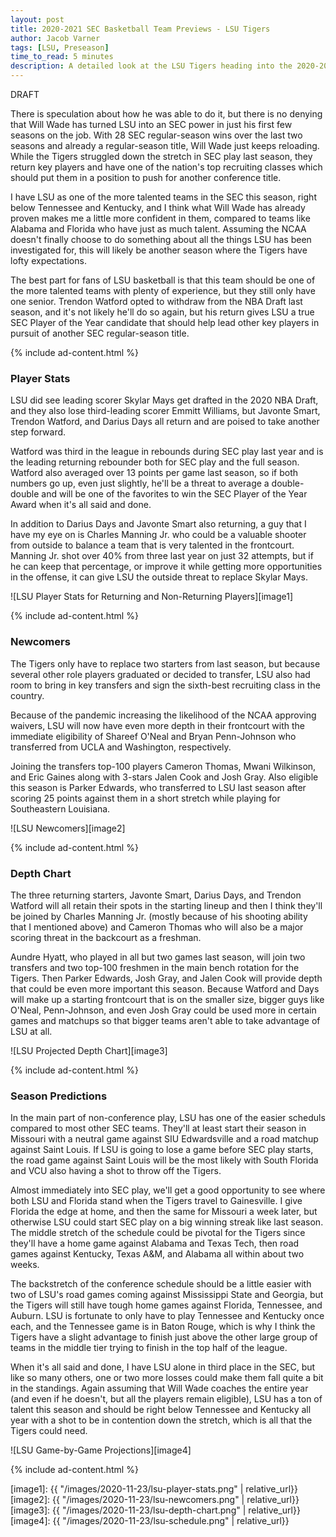 ```yaml
---
layout: post
title: 2020-2021 SEC Basketball Team Previews - LSU Tigers
author: Jacob Varner
tags: [LSU, Preseason]
time_to_read: 5 minutes
description: A detailed look at the LSU Tigers heading into the 2020-2021 college basketball season including game-by-game predictions, a statistical team overview, newcomers, and a projected depth chart.
---
```


DRAFT

There is speculation about how he was able to do it, but there is no denying that Will Wade has turned LSU into an SEC power in just his first few seasons on the job. With 28 SEC regular-season wins over the last two seasons and already a regular-season title, Will Wade just keeps reloading. While the Tigers struggled down the stretch in SEC play last season, they return key players and have one of the nation's top recruiting classes which should put them in a position to push for another conference title.

I have LSU as one of the more talented teams in the SEC this season, right below Tennessee and Kentucky, and I think what Will Wade has already proven makes me a little more confident in them, compared to teams like Alabama and Florida who have just as much talent. Assuming the NCAA doesn't finally choose to do something about all the things LSU has been investigated for, this will likely be another season where the Tigers have lofty expectations.

The best part for fans of LSU basketball is that this team should be one of the more talented teams with plenty of experience, but they still only have one senior. Trendon Watford opted to withdraw from the NBA Draft last season, and it's not likely he'll do so again, but his return gives LSU a true SEC Player of the Year candidate that should help lead other key players in pursuit of another SEC regular-season title.

{% include ad-content.html %}

### Player Stats

LSU did see leading scorer Skylar Mays get drafted in the 2020 NBA Draft, and they also lose third-leading scorer Emmitt Williams, but Javonte Smart, Trendon Watford, and Darius Days all return and are poised to take another step forward.

Watford was third in the league in rebounds during SEC play last year and is the leading returning rebounder both for SEC play and the full season. Watford also averaged over 13 points per game last season, so if both numbers go up, even just slightly, he'll be a threat to average a double-double and will be one of the favorites to win the SEC Player of the Year Award when it's all said and done.

In addition to Darius Days and Javonte Smart also returning, a guy that I have my eye on is Charles Manning Jr. who could be a valuable shooter from outside to balance a team that is very talented in the frontcourt. Manning Jr. shot over 40% from three last year on just 32 attempts, but if he can keep that percentage, or improve it while getting more opportunities in the offense, it can give LSU the outside threat to replace Skylar Mays.

![LSU Player Stats for Returning and Non-Returning Players][image1]

{% include ad-content.html %}

### Newcomers

The Tigers only have to replace two starters from last season, but because several other role players graduated or decided to transfer, LSU also had room to bring in key transfers and sign the sixth-best recruiting class in the country.

Because of the pandemic increasing the likelihood of the NCAA approving waivers, LSU will now have even more depth in their frontcourt with the immediate eligibility of Shareef O'Neal and Bryan Penn-Johnson who transferred from UCLA and Washington, respectively.

Joining the transfers top-100 players Cameron Thomas, Mwani Wilkinson, and Eric Gaines along with 3-stars Jalen Cook and Josh Gray. Also eligible this season is Parker Edwards, who transferred to LSU last season after scoring 25 points against them in a short stretch while playing for Southeastern Louisiana.

![LSU Newcomers][image2]

{% include ad-content.html %}

### Depth Chart

The three returning starters, Javonte Smart, Darius Days, and Trendon Watford will all retain their spots in the starting lineup and then I think they'll be joined by Charles Manning Jr. (mostly because of his shooting ability that I mentioned above) and Cameron Thomas who will also be a major scoring threat in the backcourt as a freshman.

Aundre Hyatt, who played in all but two games last season, will join two transfers and two top-100 freshmen in the main bench rotation for the Tigers. Then Parker Edwards, Josh Gray, and Jalen Cook will provide depth that could be even more important this season. Because Watford and Days will make up a starting frontcourt that is on the smaller size, bigger guys like O'Neal, Penn-Johnson, and even Josh Gray could be used more in certain games and matchups so that bigger teams aren't able to take advantage of LSU at all.

![LSU Projected Depth Chart][image3]

{% include ad-content.html %}

### Season Predictions

In the main part of non-conference play, LSU has one of the easier scheduls compared to most other SEC teams. They'll at least start their season in Missouri with a neutral game against SIU Edwardsville and a road matchup against Saint Louis. If LSU is going to lose a game before SEC play starts, the road game against Saint Louis will be the most likely with South Florida and VCU also having a shot to throw off the Tigers.

Almost immediately into SEC play, we'll get a good opportunity to see where both LSU and Florida stand when the Tigers travel to Gainesville. I give Florida the edge at home, and then the same for Missouri a week later, but otherwise LSU could start SEC play on a big winning streak like last season. The middle stretch of the schedule could be pivotal for the Tigers since they'll have a home game against Alabama and Texas Tech, then road games against Kentucky, Texas A&M, and Alabama all within about two weeks.

The backstretch of the conference schedule should be a little easier with two of LSU's road games coming against Mississippi State and Georgia, but the Tigers will still have tough home games against Florida, Tennessee, and Auburn. LSU is fortunate to only have to play Tennessee and Kentucky once each, and the Tennessee game is in Baton Rouge, which is why I think the Tigers have a slight advantage to finish just above the other large group of teams in the middle tier trying to finish in the top half of the league.

When it's all said and done, I have LSU alone in third place in the SEC, but like so many others, one or two more losses could make them fall quite a bit in the standings. Again assuming that Will Wade coaches the entire year (and even if he doesn't, but all the players remain eligible), LSU has a ton of talent this season and should be right below Tennessee and Kentucky all year with a shot to be in contention down the stretch, which is all that the Tigers could need.

![LSU Game-by-Game Projections][image4]

{% include ad-content.html %}

[image1]: {{ "/images/2020-11-23/lsu-player-stats.png" | relative_url}}
[image2]: {{ "/images/2020-11-23/lsu-newcomers.png" | relative_url}}
[image3]: {{ "/images/2020-11-23/lsu-depth-chart.png" | relative_url}}
[image4]: {{ "/images/2020-11-23/lsu-schedule.png" | relative_url}}
